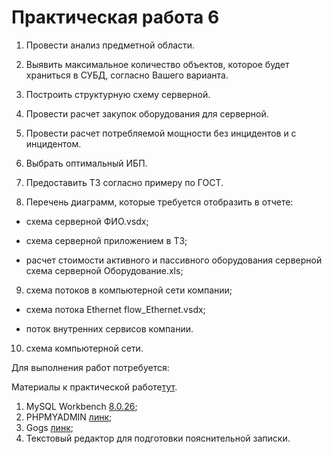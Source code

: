 # Практическая работа 6

1. Провести анализ предметной области.

2. Выявить максимальное количество объектов, которое будет храниться в СУБД, согласно Вашего варианта.

3. Построить структурную схему серверной.

4. Провести расчет закупок оборудования для серверной.

5. Провести расчет потребляемой мощности без инцидентов и с инцидентом.

6. Выбрать оптимальный ИБП.

7. Предоставить ТЗ согласно примеру по ГОСТ.

8. Перечень диаграмм, которые требуется отобразить в отчете:

 - схема серверной ФИО.vsdx;

 - схема серверной приложением в ТЗ;

-  расчет стоимости активного и пассивного оборудования серверной схема серверной Оборудование.xls;

9. схема потоков в компьютерной сети компании;

 - схема потока Ethernet flow_Ethernet.vsdx;

-  поток внутренних сервисов компании.

10. схема компьютерной сети. 

Для выполнения работ потребуется:

Материалы к практической работе[тут]().

1. MySQL Workbench [8.0.26](https://dev.mysql.com/downloads/workbench/);
2. PHPMYADMIN [линк](http://95.131.149.21:8080/repl1);
3. Gogs [линк](http://95.131.149.21:3000/);
2. Текстовый редактор для подготовки пояснительной записки.


